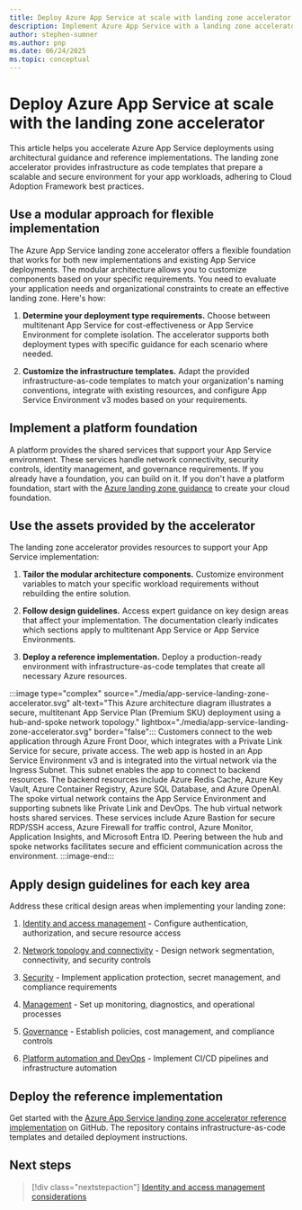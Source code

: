 ```yaml
---
title: Deploy Azure App Service at scale with landing zone accelerator
description: Implement Azure App Service with a landing zone accelerator that provides design guidance and reference implementations for scalable deployments.
author: stephen-sumner
ms.author: pnp
ms.date: 06/24/2025
ms.topic: conceptual
---
```


# Deploy Azure App Service at scale with the landing zone accelerator

This article helps you accelerate Azure App Service deployments using architectural guidance and reference implementations. The landing zone accelerator provides infrastructure as code templates that prepare a scalable and secure environment for your app workloads, adhering to Cloud Adoption Framework best practices.

## Use a modular approach for flexible implementation

The Azure App Service landing zone accelerator offers a flexible foundation that works for both new implementations and existing App Service deployments. The modular architecture allows you to customize components based on your specific requirements. You need to evaluate your application needs and organizational constraints to create an effective landing zone. Here's how:

1. **Determine your deployment type requirements.** Choose between multitenant App Service for cost-effectiveness or App Service Environment for complete isolation. The accelerator supports both deployment types with specific guidance for each scenario where needed.

2. **Customize the infrastructure templates.** Adapt the provided infrastructure-as-code templates to match your organization's naming conventions, integrate with existing resources, and configure App Service Environment v3 modes based on your requirements.

## Implement a platform foundation

A platform provides the shared services that support your App Service environment. These services handle network connectivity, security controls, identity management, and governance requirements. If you already have a foundation, you can build on it. If you don't have a platform foundation, start with the [Azure landing zone guidance](/azure/cloud-adoption-framework/ready/landing-zone/) to create your cloud foundation.

## Use the assets provided by the accelerator

The landing zone accelerator provides resources to support your App Service implementation:

1. **Tailor the modular architecture components.** Customize environment variables to match your specific workload requirements without rebuilding the entire solution.

2. **Follow design guidelines.** Access expert guidance on key design areas that affect your implementation. The documentation clearly indicates which sections apply to multitenant App Service or App Service Environments.

3. **Deploy a reference implementation.** Deploy a production-ready environment with infrastructure-as-code templates that create all necessary Azure resources.

:::image type="complex" source="./media/app-service-landing-zone-accelerator.svg" alt-text="This Azure architecture diagram illustrates a secure, multitenant App Service Plan (Premium SKU) deployment using a hub-and-spoke network topology." lightbox="./media/app-service-landing-zone-accelerator.svg" border="false":::
    Customers connect to the web application through Azure Front Door, which integrates with a Private Link Service for secure, private access. The web app is hosted in an App Service Environment v3 and is integrated into the virtual network via the Ingress Subnet. This subnet enables the app to  connect to backend resources. The backend resources include Azure Redis Cache, Azure Key Vault, Azure Container Registry, Azure SQL Database, and Azure OpenAI. The spoke virtual network contains the App Service Environment and supporting subnets like Private Link and DevOps. The hub virtual network hosts shared services. These services include Azure Bastion for secure RDP/SSH access, Azure Firewall for traffic control, Azure Monitor, Application Insights, and Microsoft Entra ID. Peering between the hub and spoke networks facilitates secure and efficient communication across the environment.
:::image-end:::

## Apply design guidelines for each key area

Address these critical design areas when implementing your landing zone:

1. [Identity and access management](/azure/cloud-adoption-framework/scenarios/app-platform/app-services/identity-and-access-management) - Configure authentication, authorization, and secure resource access

2. [Network topology and connectivity](/azure/cloud-adoption-framework/scenarios/app-platform/app-services/network-topology-and-connectivity) - Design network segmentation, connectivity, and security controls

3. [Security](/azure/cloud-adoption-framework/scenarios/app-platform/app-services/security) - Implement application protection, secret management, and compliance requirements

4. [Management](/azure/cloud-adoption-framework/scenarios/app-platform/app-services/management) - Set up monitoring, diagnostics, and operational processes

5. [Governance](/azure/cloud-adoption-framework/scenarios/app-platform/app-services/governance) - Establish policies, cost management, and compliance controls

6. [Platform automation and DevOps](/azure/cloud-adoption-framework/scenarios/app-platform/app-services/platform-automation-and-devops) - Implement CI/CD pipelines and infrastructure automation

## Deploy the reference implementation

Get started with the [Azure App Service landing zone accelerator reference implementation](https://github.com/Azure/appservice-landing-zone-accelerator) on GitHub. The repository contains infrastructure-as-code templates and detailed deployment instructions.

## Next steps

> [!div class="nextstepaction"]
> [Identity and access management considerations](identity-and-access-management.md)
